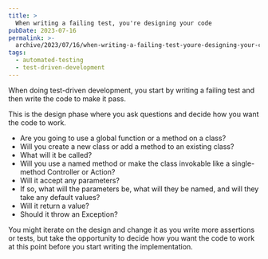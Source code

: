 ```yaml
---
title: >
  When writing a failing test, you're designing your code
pubDate: 2023-07-16
permalink: >-
  archive/2023/07/16/when-writing-a-failing-test-youre-designing-your-code
tags:
  - automated-testing
  - test-driven-development
---
```


When doing test-driven development, you start by writing a failing test and then write the code to make it pass.

This is the design phase where you ask questions and decide how you want the code to work.

* Are you going to use a global function or a method on a class?
* Will you create a new class or add a method to an existing class?
* What will it be called?
* Will you use a named method or make the class invokable like a single-method Controller or Action?
* Will it accept any parameters?
* If so, what will the parameters be, what will they be named, and will they take any default values?
* Will it return a value?
* Should it throw an Exception?

You might iterate on the design and change it as you write more assertions or tests, but take the opportunity to decide how you want the code to work at this point before you start writing the implementation.
